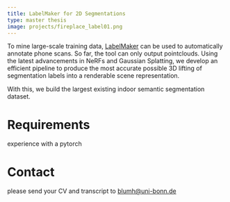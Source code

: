 ```yaml
---
title: LabelMaker for 2D Segmentations
type: master thesis
image: projects/fireplace_label01.png
---
```


To mine large-scale training data, [LabelMaker](https://labelmaker.org/) can be used to automatically annotate phone scans. So far, the tool can only output pointclouds. Using the latest advancements in NeRFs and Gaussian Splatting, we develop an efficient pipeline to produce the most accurate possible 3D lifting of segmentation labels into a renderable scene representation.

With this, we build the largest existing indoor semantic segmentation dataset.

# Requirements
experience with a pytorch

# Contact
please send your CV and transcript to blumh@uni-bonn.de
